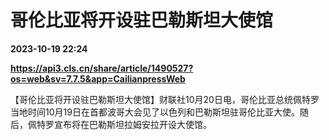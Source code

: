 # 哥伦比亚将开设驻巴勒斯坦大使馆

**2023-10-19 22:24**

**https://api3.cls.cn/share/article/1490527?os=web&sv=7.7.5&app=CailianpressWeb**

【哥伦比亚将开设驻巴勒斯坦大使馆】财联社10月20日电，哥伦比亚总统佩特罗当地时间10月19日在首都波哥大会见了以色列和巴勒斯坦驻哥伦比亚大使。随后，佩特罗宣布将在巴勒斯坦拉姆安拉开设大使馆。